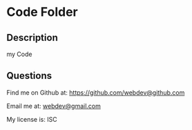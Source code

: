 # Code Folder

  ## Description 
 my Code

 ## Questions

 
 Find me on Github at: https://github.com/webdev@github.com

 Email me at: webdev@gmail.com

 My license is: ISC
